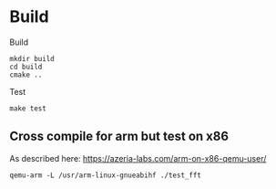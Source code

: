 
# Build

Build

	mkdir build
	cd build
	cmake ..

Test

	make test

## Cross compile for arm but test on x86

As described here: https://azeria-labs.com/arm-on-x86-qemu-user/

	qemu-arm -L /usr/arm-linux-gnueabihf ./test_fft



